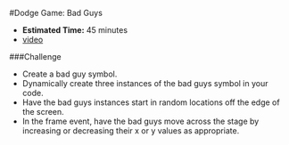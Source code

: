 #Dodge Game: Bad Guys

* **Estimated Time:** 45 minutes
* [video](http://www.youtube.com/watch?v=EG8JcniouzI)

###Challenge
* Create a bad guy symbol.
* Dynamically create three instances of the bad guys symbol in your code.
* Have the bad guys instances start in random locations off the edge of the screen.
* In the frame event, have the bad guys move across the stage by increasing or decreasing their x or y values as appropriate.
